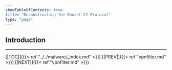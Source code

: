 ```yaml
---
showTableOfContents: true
title: "Deconstructing the Emotet C2 Protocol"
type: "page"
---
```

## Introduction

---
[|TOC|]({{< ref "../../malware/_index.md" >}})
[|PREV|]({{< ref "vpnfilter.md" >}})
[|NEXT|]({{< ref "vpnfilter.md" >}})
